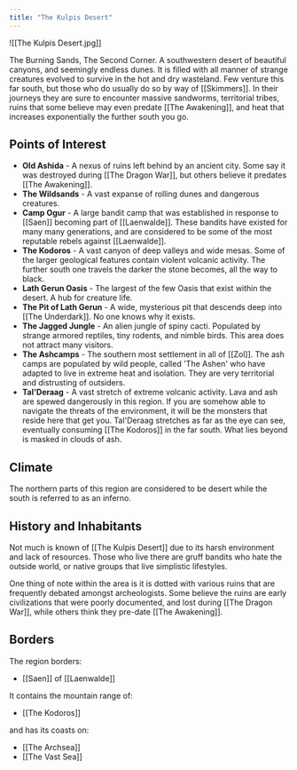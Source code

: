 ```yaml
---
title: "The Kulpis Desert"
---
```

![[The Kulpis Desert.jpg]]

The Burning Sands, The Second Corner. A southwestern desert of beautiful canyons, and seemingly endless dunes. It is filled with all manner of strange creatures evolved to survive in the hot and dry wasteland. Few venture this far south, but those who do usually do so by way of [[Skimmers]]. In their journeys they are sure to  encounter massive sandworms, territorial tribes, ruins that some believe may even predate [[The Awakening]], and heat that increases exponentially the further south you go.

## Points of Interest
- **Old Ashida** - A nexus of ruins left behind by an ancient city. Some say it was destroyed during [[The Dragon War]], but others believe it predates [[The Awakening]].
- **The Wildsands** - A vast expanse of rolling dunes and dangerous creatures.
- **Camp Ogur** - A large bandit camp that was established in response to [[Saen]] becoming part of [[Laenwalde]]. These bandits have existed for many many generations, and are considered to be some of the most reputable rebels against [[Laenwalde]].
- **The Kodoros** - A vast canyon of deep valleys and wide mesas. Some of the larger geological features contain violent volcanic activity. The further south one travels  the darker the stone becomes, all the way to black.
- **Lath Gerun Oasis** - The largest of the few Oasis that exist within the desert. A hub for creature life.
- **The Pit of Lath Gerun** - A wide, mysterious pit that descends deep into [[The Underdark]]. No one knows why it exists.
- **The Jagged Jungle** - An alien jungle of spiny cacti. Populated by strange armored reptiles, tiny rodents, and nimble birds. This area does not attract many visitors.
- **The Ashcamps** - The southern most settlement in all of [[Zol]]. The ash camps are populated by wild people, called 'The Ashen' who have adapted to live in extreme heat and isolation. They are very territorial and distrusting of outsiders.
- **Tal'Deraag** - A vast stretch of extreme volcanic activity. Lava and ash are spewed dangerously in this region. If you are somehow able to navigate the threats of the environment, it will be the monsters that reside here that get you. Tal'Deraag stretches as far as the eye can see, eventually consuming [[The Kodoros]] in the far south. What lies beyond is masked in clouds of ash.

## Climate
The northern parts of this region are considered to be desert while the south is referred to as an inferno.

## History and Inhabitants
Not much is known of [[The Kulpis Desert]] due to its harsh environment and lack of resources. Those who live there are gruff bandits who hate the outside world, or native groups that live simplistic lifestyles.

One thing of note within the area is it is dotted with various ruins that are frequently debated amongst archeologists. Some believe the ruins are early civilizations that were poorly documented, and lost during [[The Dragon War]], while others think they pre-date [[The Awakening]].

## Borders
The region borders:
- [[Saen]] of [[Laenwalde]]

It contains the mountain range of:
- [[The Kodoros]]

and has its coasts on:
- [[The Archsea]]
- [[The Vast Sea]]